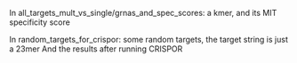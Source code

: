 In all_targets_mult_vs_single/grnas_and_spec_scores:
a kmer, and its MIT specificity score

In random_targets_for_crispor:
some random targets, the target string is just a 23mer
And the results after running CRISPOR
